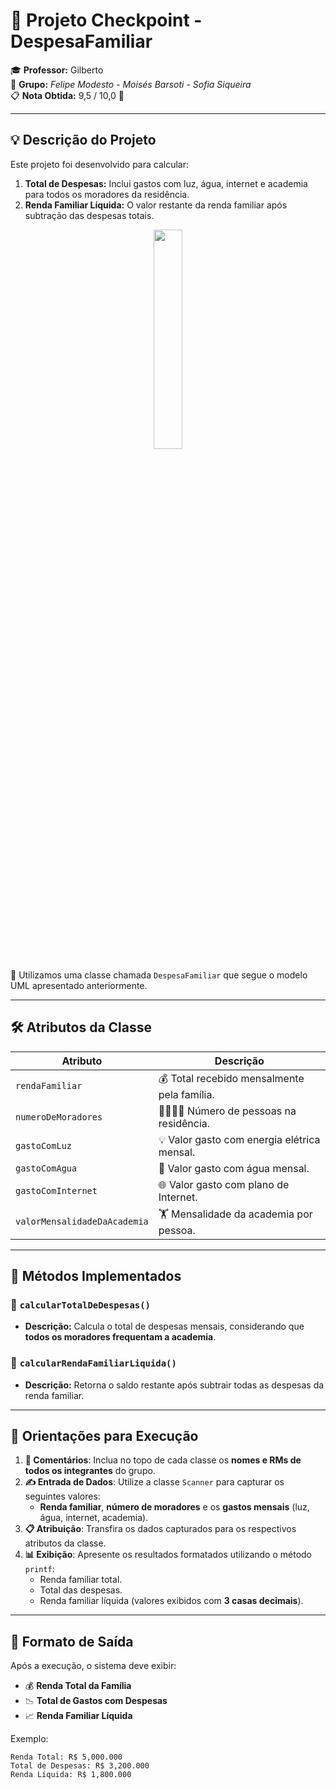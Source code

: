 # 🚀 Projeto Checkpoint - **DespesaFamiliar** 

🎓 **Professor:** Gilberto  
👥 **Grupo:** *Felipe Modesto - Moisés Barsoti - Sofia Siqueira*  
📋 **Nota Obtida:** 9,5 / 10,0 🎉  

---

## 💡 **Descrição do Projeto**

Este projeto foi desenvolvido para calcular:
1. **Total de Despesas:** Inclui gastos com luz, água, internet e academia para todos os moradores da residência.
2. **Renda Familiar Líquida:** O valor restante da renda familiar após subtração das despesas totais.

<div align="center">
  <img src="https://github.com/user-attachments/assets/c64497ec-ecda-46dc-86a6-09b43b2a8e85" width="30%">
</div>

🔢 Utilizamos uma classe chamada `DespesaFamiliar` que segue o modelo UML apresentado anteriormente.

---

## 🛠️ **Atributos da Classe**

| **Atributo**                   | **Descrição**                                  |
|--------------------------------|-----------------------------------------------|
| `rendaFamiliar`                | 💰 Total recebido mensalmente pela família.   |
| `numeroDeMoradores`            | 👨‍👩‍👧‍👦 Número de pessoas na residência.      |
| `gastoComLuz`                  | 💡 Valor gasto com energia elétrica mensal.   |
| `gastoComAgua`                 | 🚿 Valor gasto com água mensal.               |
| `gastoComInternet`             | 🌐 Valor gasto com plano de Internet.         |
| `valorMensalidadeDaAcademia`   | 🏋️ Mensalidade da academia por pessoa.        |

---

## 🧮 **Métodos Implementados**

### 🔗 `calcularTotalDeDespesas()`
- **Descrição:** Calcula o total de despesas mensais, considerando que **todos os moradores frequentam a academia**.

### 🔗 `calcularRendaFamiliarLiquida()`
- **Descrição:** Retorna o saldo restante após subtrair todas as despesas da renda familiar.

---

## 🏁 **Orientações para Execução**

1. **🎯 Comentários**: Inclua no topo de cada classe os **nomes e RMs de todos os integrantes** do grupo.
2. **✍️ Entrada de Dados**: Utilize a classe `Scanner` para capturar os seguintes valores:
   - **Renda familiar**, **número de moradores** e os **gastos mensais** (luz, água, internet, academia).
3. **📋 Atribuição**: Transfira os dados capturados para os respectivos atributos da classe.
4. **📊 Exibição**: Apresente os resultados formatados utilizando o método `printf`:
   - Renda familiar total.
   - Total das despesas.
   - Renda familiar líquida (valores exibidos com **3 casas decimais**).

---

## 🎨 **Formato de Saída**

Após a execução, o sistema deve exibir:
- 💰 **Renda Total da Família**
- 📉 **Total de Gastos com Despesas**
- 📈 **Renda Familiar Líquida**  

Exemplo:
```plaintext
Renda Total: R$ 5,000.000  
Total de Despesas: R$ 3,200.000  
Renda Líquida: R$ 1,800.000  
